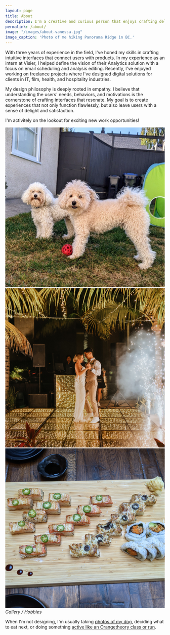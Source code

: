 ```yaml
---
layout: page
title: About
description: I'm a creative and curious person that enjoys crafting delightful and meaningful digital experiences.
permalink: /about/
image: "/images/about-vanessa.jpg"
image_caption: 'Photo of me hiking Panorama Ridge in BC.'
---
```

With three years of experience in the field, I've honed my skills in crafting intuitive interfaces that connect users with products. In my experience as an intern at Visier, I helped define the vision of their Analytics solution with a focus on email scheduling and analysis editing. Recently, I've enjoyed working on freelance projects where I've designed digital solutions for clients in IT, film, health, and hospitality industries. 

My design philosophy is deeply rooted in empathy. I believe that understanding the users' needs, behaviors, and motivations is the cornerstone of crafting interfaces that resonate. My goal is to create experiences that not only function flawlessly, but also leave users with a sense of delight and satisfaction.

I'm activitely on the lookout for exciting new work opportunities!

<div class="gallery-box">
  <div class="gallery">
    <img src="/images/about-arlo.jpg" loading="lazy">
    <img src="/images/about-family.jpg" loading="lazy">
    <img src="/images/about-foodie.jpg" loading="lazy">
  </div>
  <em>Gallery / Hobbies</em>
</div>

When I'm not designing, I'm usually taking [photos of my dog](https://www.instagram.com/arlo.thetoy/), deciding what to eat next, or doing something [active like an Orangetheory class or run](https://www.strava.com/athletes/27274012). 